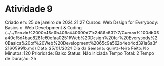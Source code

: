 # Atividade 9

Criado em: 25 de janeiro de 2024 21:27
Cursos: Web Design for Everybody: Basics of Web Development & Coding (../../Estudo%2090e45e6b408a449999d71c2d86e537a7/Cursos%200db05a40cf5d4bac8281c60efaa0251f/Web%20Design%20for%20Everybody%20Basics%20of%20Web%20Development%2065c9a562b4eb4cd391a6a3f2160599fb.md)
Data: 25/01/2024
Dia da Semana: quinta-feira
Feito: No
Minutos: 120
Prioridade: Baixo
Status: Não iniciada
Tempo Total: 2
Tempo de Duração: 2h
